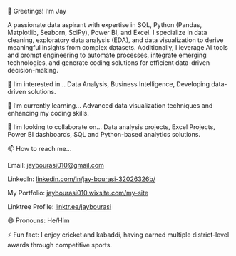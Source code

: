 👋 Greetings! I’m Jay

A passionate data aspirant with expertise in SQL, Python (Pandas, Matplotlib, Seaborn, SciPy), Power BI, and Excel. I specialize in data cleaning, exploratory data analysis (EDA), and data visualization to derive meaningful insights from complex datasets. Additionally, I leverage AI tools and prompt engineering to automate processes, integrate emerging technologies, and generate coding solutions for efficient data-driven decision-making.

👀 I’m interested in...
Data Analysis, 
Business Intelligence, 
Developing data-driven solutions.

🌱 I’m currently learning...
Advanced data visualization techniques and enhancing my coding skills.

💞️ I’m looking to collaborate on...
Data analysis projects, 
Excel Projects, 
Power BI dashboards, 
SQL and Python-based analytics solutions.

📫 How to reach me...

Email: jaybourasi010@gmail.com

LinkedIn: [linkedin.com/in/jay-bourasi-32026326b/](https://www.linkedin.com/in/jay-bourasi-32026326b/)

My Portfolio: [jaybourasi010.wixsite.com/my-site](https://jaybourasi010.wixsite.com/my-site)

Linktree Profile: [linktr.ee/jaybourasi](https://linktr.ee/jaybourasi)

😄 Pronouns: He/Him

⚡ Fun fact:
I enjoy cricket and kabaddi, having earned multiple district-level awards through competitive sports.
